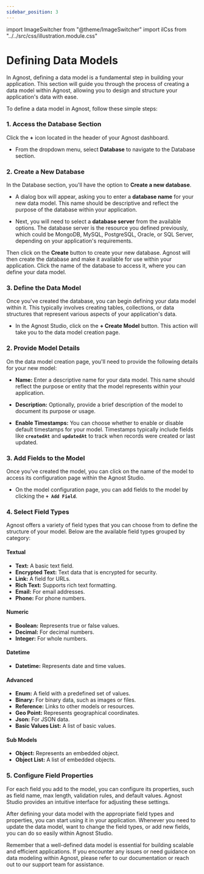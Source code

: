 ```yaml
---
sidebar_position: 3
---
```


import ImageSwitcher from "@theme/ImageSwitcher"
import ilCss from "../../src/css/illustration.module.css"

# Defining Data Models

In Agnost, defining a data model is a fundamental step in building your
application. This section will guide you through the process of creating a data
model within Agnost, allowing you to design and structure your application's
data with ease.

To define a data model in Agnost, follow these simple steps:

### 1. Access the Database Section

Click the **+** icon located in the header of your Agnost dashboard.

- From the dropdown menu, select **Database** to navigate to the Database
  section.

<ImageSwitcher
  lightImageSrc="/img/docs/application-development/defining-data-model-l.png?text=LightMode"
  darkImageSrc="/img/docs/application-development/defining-data-model.png?text=DarkMode"
  className={ilCss.illustration__md}
  width={820}
/>

### 2. Create a New Database

In the Database section, you'll have the option to **Create a new database**.

- A dialog box will appear, asking you to enter a **database name** for your new
  data model. This name should be descriptive and reflect the purpose of the
  database within your application.

- Next, you will need to select a **database server** from the available
  options. The database server is the resource you defined previously, which
  could be MongoDB, MySQL, PostgreSQL, Oracle, or SQL Server, depending on your
  application's requirements.

<ImageSwitcher
  lightImageSrc="/img/docs/application-development/adding-database-l.png?text=LightMode"
  darkImageSrc="/img/docs/application-development/adding-database.png?text=DarkMode"
  className={ilCss.illustration__md}
  width={820}
/>

Then click on the **Create** button to create your new database. Agnost will
then create the database and make it available for use within your application.
Click the name of the database to access it, where you can define your data
model.

<ImageSwitcher
  lightImageSrc="/img/docs/application-development/database-l.png?text=LightMode"
  darkImageSrc="/img/docs/application-development/database.png?text=DarkMode"
  className={ilCss.illustration__md}
  width={820}
/>

### 3. Define the Data Model

Once you've created the database, you can begin defining your data model within
it. This typically involves creating tables, collections, or data structures
that represent various aspects of your application's data.

- In the Agnost Studio, click on the **+ Create Model** button. This action will
  take you to the data model creation page.

<ImageSwitcher
  lightImageSrc="/img/docs/application-development/create-model-l.png?text=LightMode"
  darkImageSrc="/img/docs/application-development/create-model.png?text=DarkMode"
  className={ilCss.illustration__md}
  width={820}
/>

### 2. Provide Model Details

On the data model creation page, you'll need to provide the following details
for your new model:

- **Name:** Enter a descriptive name for your data model. This name should
  reflect the purpose or entity that the model represents within your
  application.

- **Description:** Optionally, provide a brief description of the model to
  document its purpose or usage.

- **Enable Timestamps:** You can choose whether to enable or disable default
  timestamps for your model. Timestamps typically include fields like
  **`createdAt`** and **`updatedAt`** to track when records were created or last
  updated.

<ImageSwitcher
  lightImageSrc="/img/docs/application-development/model-name-l.png?text=LightMode"
  darkImageSrc="/img/docs/application-development/model-name.png?text=DarkMode"
  className={ilCss.illustration__md}
  width={820}
/>

### 3. Add Fields to the Model

Once you've created the model, you can click on the name of the model to access
its configuration page within the Agnost Studio.

- On the model configuration page, you can add fields to the model by clicking
  the **`+ Add Field`**.

<ImageSwitcher
  lightImageSrc="/img/docs/application-development/add-field-l.png?text=LightMode"
  darkImageSrc="/img/docs/application-development/add-field.png?text=DarkMode"
  className={ilCss.illustration__md}
  width={820}
/>

### 4. Select Field Types

Agnost offers a variety of field types that you can choose from to define the
structure of your model. Below are the available field types grouped by
category:

#### Textual

- **Text:** A basic text field.
- **Encrypted Text:** Text data that is encrypted for security.
- **Link:** A field for URLs.
- **Rich Text:** Supports rich text formatting.
- **Email:** For email addresses.
- **Phone:** For phone numbers.

#### Numeric

- **Boolean:** Represents true or false values.
- **Decimal:** For decimal numbers.
- **Integer:** For whole numbers.

#### Datetime

- **Datetime:** Represents date and time values.

#### Advanced

- **Enum:** A field with a predefined set of values.
- **Binary:** For binary data, such as images or files.
- **Reference:** Links to other models or resources.
- **Geo Point:** Represents geographical coordinates.
- **Json:** For JSON data.
- **Basic Values List:** A list of basic values.

#### Sub Models

- **Object:** Represents an embedded object.
- **Object List:** A list of embedded objects.

### 5. Configure Field Properties

For each field you add to the model, you can configure its properties, such as
field name, max length, validation rules, and default values. Agnost Studio
provides an intuitive interface for adjusting these settings.

<ImageSwitcher
  lightImageSrc="/img/docs/application-development/field-properties-l.png?text=LightMode"
  darkImageSrc="/img/docs/application-development/field-properties.png?text=DarkMode"
  className={ilCss.illustration__md}
  width={820}
/>

After defining your data model with the appropriate field types and properties,
you can start using it in your application. Whenever you need to update the data
model, want to change the field types, or add new fields, you can do so easily
within Agnost Studio.

Remember that a well-defined data model is essential for building scalable and
efficient applications. If you encounter any issues or need guidance on data
modeling within Agnost, please refer to our documentation or reach out to our
support team for assistance.

